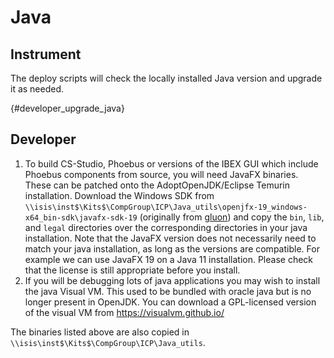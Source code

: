 # Java

## Instrument

The deploy scripts will check the locally installed Java version and upgrade it as needed.

{#developer_upgrade_java}
## Developer

1. To build CS-Studio, Phoebus or versions of the IBEX GUI which include Phoebus components from source, you will need JavaFX binaries. These can be patched onto the AdoptOpenJDK/Eclipse Temurin installation. Download the Windows SDK from `\\isis\inst$\Kits$\CompGroup\ICP\Java_utils\openjfx-19_windows-x64_bin-sdk\javafx-sdk-19` (originally from [gluon](https://gluonhq.com/products/javafx/)) and copy the `bin`, `lib`, and `legal` directories over the corresponding directories in your java installation. Note that the JavaFX version does not necessarily need to match your java installation, as long as the versions are compatible. For example we can use JavaFX 19 on a Java 11 installation. Please check that the license is still appropriate before you install.
1. If you will be debugging lots of java applications you may wish to install the java Visual VM. This used to be bundled with oracle java but is no longer present in OpenJDK. You can download a GPL-licensed version of the visual VM from https://visualvm.github.io/

The binaries listed above are also copied in `\\isis\inst$\Kits$\CompGroup\ICP\Java_utils`.
